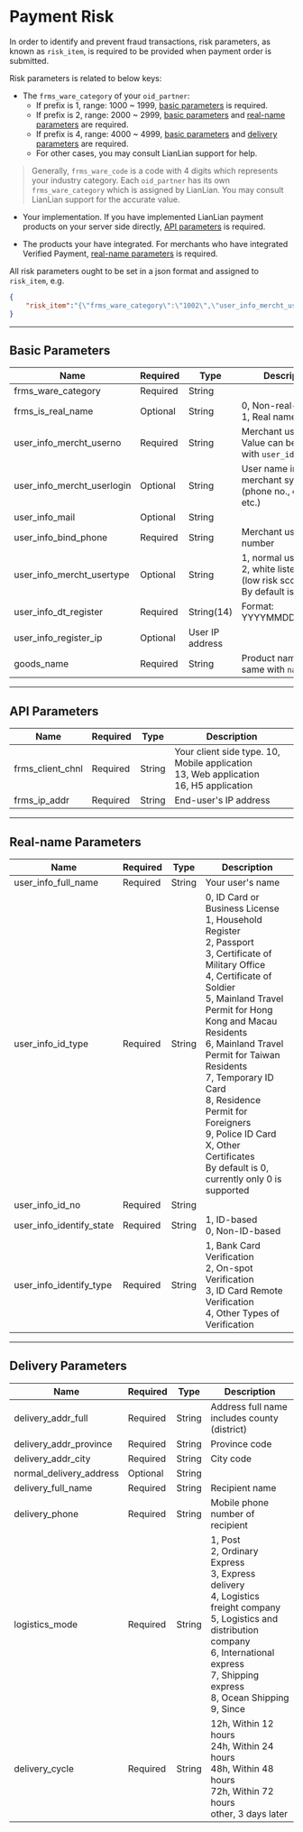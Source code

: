 # Payment Risk

In order to identify and prevent fraud transactions, risk parameters, as known as ```risk_item```, is required to be provided when payment order is submitted. 

Risk parameters is related to below keys:
 
* The ```frms_ware_category``` of your ```oid_partner```:
    * If prefix is 1, range: 1000 ~ 1999, [basic parameters](#basic-parameters) is required.
    * If prefix is 2, range: 2000 ~ 2999, [basic parameters](#basic-parameters) and [real-name parameters](#real-name-parameters) are required.
    * If prefix is 4, range: 4000 ~ 4999, [basic parameters](#basic-parameters) and [delivery parameters](#delivery-parameters) are required.
    * For other cases, you may consult LianLian support for help.
    
> Generally, ```frms_ware_code``` is a code with 4 digits which represents your industry category. Each ```oid_partner``` has its own ```frms_ware_category``` which is assigned by LianLian. You may consult LianLian support for the accurate value.

* Your implementation. If you have implemented LianLian payment products on your server side directly, [API parameters](#api-parameters) is required.

* The products your have integrated. For merchants who have integrated Verified Payment, [real-name parameters](#real-name-parameters) is required.

All risk parameters ought to be set in a json format and assigned to ```risk_item```, e.g.

```json
{
    "risk_item":"{\"frms_ware_category\":\"1002\",\"user_info_mercht_userno\":\"...\",\"user_info_mercht_userlogin\":\"\",\"user_info_mail\":\"\",\"user_info_bind_phone\":\"...\",\"user_info_mercht_usertype\":\"\",\"user_info_dt_registe\":\"20180206143300\",\"user_info_register_ip\":\"\",\"user_info_full_name\":\"...\",\"user_info_id_type\":\"0\",\"user_info_id_no\":\"...\",\"user_info_identify_state\":\"0\",\"user_info_identify_type\":\"4\"}"
}
```

***

## Basic Parameters

|Name|Required|Type|Description|
|---|---|---|---|
|frms_ware_category|Required|String||
|frms_is_real_name|Optional|String| 0, Non-real-name <br> 1, Real name |
|user_info_mercht_userno|Required|String| Merchant user No. Value can be same with ```user_id``` |
|user_info_mercht_userlogin|Optional|String| User name in merchant system (phone no., email, etc.) |
|user_info_mail|Optional|String||
|user_info_bind_phone|Required|String|Merchant user phone number|
|user_info_mercht_usertype|Optional|String|1, normal user <br> 2, white listed user (low risk score) <br> By default is 1|
|user_info_dt_register|Required|String(14)|Format: YYYYMMDDHHMMSS|
|user_info_register_ip|Optional|User IP address |
|goods_name|Required|String| Product name. Can be same with ```name_goods```|

***

## API Parameters

|Name|Required|Type|Description|
|---|---|---|---|
|frms_client_chnl|Required|String| Your client side type. 10, Mobile application <br> 13, Web application <br> 16, H5 application |
|frms_ip_addr|Required|String|End-user's IP address|

***

## Real-name Parameters

|Name|Required|Type|Description|
|---|---|---|---|
|user_info_full_name|Required|String| Your user's name|
|user_info_id_type|Required|String|0, ID Card or Business License <br> 1, Household Register <br> 2, Passport <br> 3, Certificate of Military Office <br> 4, Certificate of Soldier <br> 5, Mainland Travel Permit for Hong Kong and Macau Residents <br> 6, Mainland Travel Permit for Taiwan Residents <br> 7, Temporary ID Card <br> 8, Residence Permit for Foreigners <br> 9, Police ID Card <br> X, Other Certificates <br> By default is 0, currently only 0 is supported |
|user_info_id_no|Required|String||
|user_info_identify_state|Required|String|1, ID-based <br> 0, Non-ID-based|
|user_info_identify_type|Required|String|1, Bank Card Verification <br> 2, On-spot Verification <br> 3, ID Card Remote Verification <br> 4, Other Types of Verification |

***

## Delivery Parameters

|Name|Required|Type|Description|
|---|---|---|---|
|delivery_addr_full|Required|String|Address full name includes county (district)|
|delivery_addr_province|Required|String|Province code |
|delivery_addr_city|Required|String|City code|
|normal_delivery_address|Optional|String||
|delivery_full_name|Required|String|Recipient name |
|delivery_phone|Required|String|Mobile phone number of recipient|
|logistics_mode|Required|String|1, Post <br> 2, Ordinary Express<br> 3, Express delivery <br> 4, Logistics freight company <br> 5, Logistics and distribution company <br> 6, International express <br> 7, Shipping express <br> 8, Ocean Shipping <br>  9, Since |
|delivery_cycle|Required|String|12h, Within 12 hours <br> 24h, Within 24 hours <br> 48h, Within 48 hours <br> 72h, Within 72 hours <br> other, 3 days later |

